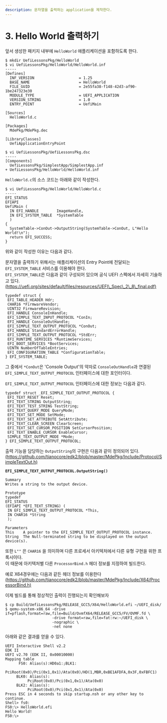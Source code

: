 ```yaml
---
description: 문자열을 출력하는 application을 제작한다.
---
```


# 3. Hello World 출력하기

앞서 생성한 패키지 내부에 `HelloWorld` 애플리케이션을 포함하도록 한다.

```
$ mkdir UefiLessonsPkg/HelloWorld
$ vi UefiLessonsPkg/HelloWorld/HelloWorld.inf
-----
[Defines]
  INF_VERSION                    = 1.25
  BASE_NAME                      = HelloWorld
  FILE_GUID                      = 2e55fa38-f148-42d3-af90-1be247323e30
  MODULE_TYPE                    = UEFI_APPLICATION
  VERSION_STRING                 = 1.0
  ENTRY_POINT                    = UefiMain

[Sources]
  HelloWorld.c

[Packages]
  MdePkg/MdePkg.dec

[LibraryClasses]
  UefiApplicationEntryPoint
  
$ vi UefiLessonsPkg/UefiLessonsPkg.dsc
-----
[Components]
  UefiLessonsPkg/SimplestApp/SimplestApp.inf
+ UefiLessonsPkg/HelloWorld/HelloWorld.inf
```

`HelloWorld.c`의 소스 코드는 아래와 같이 작성한다.

```
$ vi UefiLessonsPkg/HelloWorld/HelloWorld.c
-----
EFI_STATUS
EFIAPI
UefiMain (
  IN EFI_HANDLE        ImageHandle,
  IN EFI_SYSTEM_TABLE  *SystemTable
  )
{
  SystemTable->ConOut->OutputString(SystemTable->ConOut, L"Hello World!\n");
  return EFI_SUCCESS;
}
```

위와 같이 작성한 이유는 다음과 같다.

문자열을 출력하기 위해서는 애플리케이션의 Entry Point에 전달되는`EFI_SYSTEM_TABLE` 서비스를 이용해야 한다.\
`EFI_SYSTEM_TABLE`은 다음과 같이 구성되어 있으며 공식 UEFI 스펙에서 자세히 기술하고 있다.[(https://uefi.org/sites/default/files/resources/UEFI\_Spec\_2\_8\_final.pdf)](https://uefi.org/sites/default/files/resources/UEFI\_Spec\_2\_8\_final.pdf\))

```
typedef struct {
 EFI_TABLE_HEADER Hdr;
 CHAR16 *FirmwareVendor;
 UINT32 FirmwareRevision;
 EFI_HANDLE ConsoleInHandle;
 EFI_SIMPLE_TEXT_INPUT_PROTOCOL *ConIn;
 EFI_HANDLE ConsoleOutHandle;
 EFI_SIMPLE_TEXT_OUTPUT_PROTOCOL *ConOut;
 EFI_HANDLE StandardErrorHandle;
 EFI_SIMPLE_TEXT_OUTPUT_PROTOCOL *StdErr;
 EFI_RUNTIME_SERVICES *RuntimeServices;
 EFI_BOOT_SERVICES *BootServices;
 UINTN NumberOfTableEntries;
 EFI_CONFIGURATION_TABLE *ConfigurationTable;
} EFI_SYSTEM_TABLE;
```

그 중에서 `*ConOut`은 'Console Output'의 약자로 `ConsoleOutHandle`과 연결된 `EFI_SIMPLE_TEXT_OUTPUT_PROTOCOL` 인터페이스에 대한 포인터이다.

`EFI_SIMPLE_TEXT_OUTPUT_PROTOCOL` 인터페이스에 대한 정보는 다음과 같다.

```
typedef struct _EFI_SIMPLE_TEXT_OUTPUT_PROTOCOL {
 EFI_TEXT_RESET Reset;
 EFI_TEXT_STRING OutputString;
 EFI_TEXT_TEST_STRING TestString;
 EFI_TEXT_QUERY_MODE QueryMode;
 EFI_TEXT_SET_MODE SetMode;
 EFI_TEXT_SET_ATTRIBUTE SetAttribute;
 EFI_TEXT_CLEAR_SCREEN ClearScreen;
 EFI_TEXT_SET_CURSOR_POSITION SetCursorPosition;
 EFI_TEXT_ENABLE_CURSOR EnableCursor;
 SIMPLE_TEXT_OUTPUT_MODE *Mode;
} EFI_SIMPLE_TEXT_OUTPUT_PROTOCOL;
```

출력 기능을 담당하는 `OutputString`의 구현은 다음과 같이 정의되어 있다.\
[(https://github.com/tianocore/edk2/blob/master/MdePkg/Include/Protocol/SimpleTextOut.h)](https://github.com/tianocore/edk2/blob/master/MdePkg/Include/Protocol/SimpleTextOut.h)

<pre><code><strong>EFI_SIMPLE_TEXT_OUTPUT_PROTOCOL.OutputString()
</strong>
Summary
Writes a string to the output device.

Prototype
typedef
EFI_STATUS
(EFIAPI *EFI_TEXT_STRING) (
 IN EFI_SIMPLE_TEXT_OUTPUT_PROTOCOL *This,
 IN CHAR16 *String
 );

Parameters
This    A pointer to the EFI_SIMPLE_TEXT_OUTPUT_PROTOCOL instance.
String  The Null-terminated string to be displayed on the output device(s).
</code></pre>

또한 `L""` 은 `CHAR16` 을 의미하며 다른 프로세서 아키텍처에서 다른 유형 구현을 위한 프록시이다.\
이 때문에 아키텍처별 다른 `ProcessorBind.h` 헤더 정보를 지정하여 빌드한다.

예로 X64경우에는 다음과 같든 헤더 정보를 이용한다[(https://github.com/tianocore/edk2/blob/master/MdePkg/Include/X64/ProcessorBind.h)](https://github.com/tianocore/edk2/blob/master/MdePkg/Include/X64/ProcessorBind.h:)

이제 빌드를 통해 정상적인 출력이 진행되는지 확인해보자

```
$ cp Build/UefiLessonsPkg/RELEASE_GCC5/X64/HelloWorld.efi ~/UEFI_disk/
$ qemu-system-x86_64 -drive if=pflash,format=raw,file=Build/OvmfX64/RELEASE_GCC5/FV/OVMF.fd \
                     -drive format=raw,file=fat:rw:~/UEFI_disk \
                     -nographic \
                     -net none
```

아래와 같은 결과를 얻을 수 있다.

```
UEFI Interactive Shell v2.2
EDK II
UEFI v2.70 (EDK II, 0x00010000)
Mapping table
      FS0: Alias(s):HD0a1:;BLK1:
          PciRoot(0x0)/Pci(0x1,0x1)/Ata(0x0)/HD(1,MBR,0xBE1AFDFA,0x3F,0xFBFC1)
     BLK0: Alias(s):
          PciRoot(0x0)/Pci(0x1,0x1)/Ata(0x0)
     BLK2: Alias(s):
          PciRoot(0x0)/Pci(0x1,0x1)/Ata(0x0)
Press ESC in 4 seconds to skip startup.nsh or any other key to continue.
Shell> fs0:
FS0:\> HelloWorld.efi
Hello World!
FS0:\>
```
